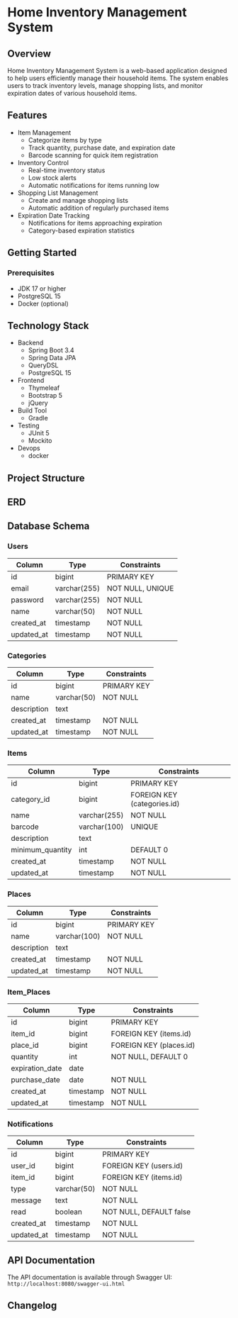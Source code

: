 # Home Inventory Management System

## Overview
Home Inventory Management System is a web-based application designed to help users efficiently manage their household items. The system enables users to track inventory levels, manage shopping lists, and monitor expiration dates of various household items.

## Features
- Item Management
    - Categorize items by type
    - Track quantity, purchase date, and expiration date
    - Barcode scanning for quick item registration
- Inventory Control
    - Real-time inventory status
    - Low stock alerts
    - Automatic notifications for items running low
- Shopping List Management
    - Create and manage shopping lists
    - Automatic addition of regularly purchased items
- Expiration Date Tracking
    - Notifications for items approaching expiration
    - Category-based expiration statistics

## Getting Started
### Prerequisites
- JDK 17 or higher
- PostgreSQL 15
- Docker (optional)


## Technology Stack
- Backend
    - Spring Boot 3.4
    - Spring Data JPA
    - QueryDSL
    - PostgreSQL 15
- Frontend
    - Thymeleaf
    - Bootstrap 5
    - jQuery
- Build Tool
    - Gradle
- Testing
    - JUnit 5
    - Mockito
- Devops
    - docker


## Project Structure

## ERD

## Database Schema

### Users
| Column     | Type         | Constraints      |
|------------|--------------|------------------|
| id         | bigint       | PRIMARY KEY      |
| email      | varchar(255) | NOT NULL, UNIQUE |
| password   | varchar(255) | NOT NULL         |
| name       | varchar(50)  | NOT NULL         |
| created_at | timestamp    | NOT NULL         |
| updated_at | timestamp    | NOT NULL         |

### Categories
| Column      | Type        | Constraints |
|-------------|-------------|-------------|
| id          | bigint      | PRIMARY KEY |
| name        | varchar(50) | NOT NULL    |
| description | text        |             |
| created_at  | timestamp   | NOT NULL    |
| updated_at  | timestamp   | NOT NULL    |

### Items
| Column | Type | Constraints |
|--------|------|-------------|
| id | bigint | PRIMARY KEY |
| category_id | bigint | FOREIGN KEY (categories.id) |
| name | varchar(255) | NOT NULL |
| barcode | varchar(100) | UNIQUE |
| description | text | |
| minimum_quantity | int | DEFAULT 0 |
| created_at | timestamp | NOT NULL |
| updated_at | timestamp | NOT NULL |

### Places
| Column | Type | Constraints |
|--------|------|-------------|
| id | bigint | PRIMARY KEY |
| name | varchar(100) | NOT NULL |
| description | text | |
| created_at | timestamp | NOT NULL |
| updated_at | timestamp | NOT NULL |

### Item_Places
| Column | Type | Constraints |
|--------|------|-------------|
| id | bigint | PRIMARY KEY |
| item_id | bigint | FOREIGN KEY (items.id) |
| place_id | bigint | FOREIGN KEY (places.id) |
| quantity | int | NOT NULL, DEFAULT 0 |
| expiration_date | date | |
| purchase_date | date | NOT NULL |
| created_at | timestamp | NOT NULL |
| updated_at | timestamp | NOT NULL |

### Notifications
| Column | Type | Constraints |
|--------|------|-------------|
| id | bigint | PRIMARY KEY |
| user_id | bigint | FOREIGN KEY (users.id) |
| item_id | bigint | FOREIGN KEY (items.id) |
| type | varchar(50) | NOT NULL |
| message | text | NOT NULL |
| read | boolean | NOT NULL, DEFAULT false |
| created_at | timestamp | NOT NULL |
| updated_at | timestamp | NOT NULL |

## API Documentation
The API documentation is available through Swagger UI:
`http://localhost:8080/swagger-ui.html`

## Changelog

